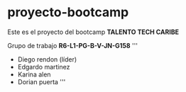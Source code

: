 # proyecto-bootcamp

Este es el proyecto del bootcamp **TALENTO TECH CARIBE**

Grupo de trabajo  **R6-L1-PG-B-V-JN-G158**
'''
* Diego rendon  (líder)
* Edgardo martinez
* Karina alen
* Dorian puerta
'''
